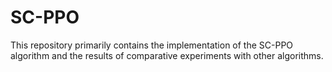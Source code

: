 # SC-PPO
This repository primarily contains the implementation of the SC-PPO algorithm and the results of comparative experiments with other algorithms.
